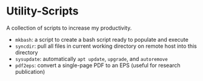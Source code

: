 # Utility-Scripts
A collection of scripts to increase my productivity.

* `mkbash`: a script to create a bash script ready to populate and execute
* `syncdir`: pull all files in current working directory on remote host into this directory
* `sysupdate`: automatically `apt update`, `upgrade`, and `autoremove`
* `pdf2eps`: convert a single-page PDF to an EPS (useful for research publication)

